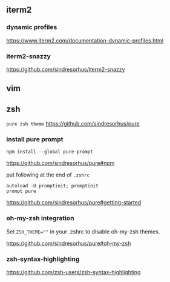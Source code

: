 ## iterm2
### dynamic profiles
<https://www.iterm2.com/documentation-dynamic-profiles.html>

### iterm2-snazzy
<https://github.com/sindresorhus/iterm2-snazzy>

## vim

## zsh
`pure zsh theme`
<https://github.com/sindresorhus/pure>

### install pure prompt

```
npm install --global pure-prompt
```
<https://github.com/sindresorhus/pure#npm>


put following at the end of `.zshrc`

```
autoload -U promptinit; promptinit
prompt pure
```
<https://github.com/sindresorhus/pure#getting-started>

### oh-my-zsh integration
Set `ZSH_THEME=""` in your .zshrc to disable oh-my-zsh themes.

<https://github.com/sindresorhus/pure#oh-my-zsh>

### zsh-syntax-highlighting
<https://github.com/zsh-users/zsh-syntax-highlighting>
